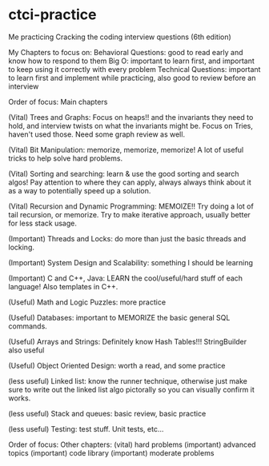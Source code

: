 # ctci-practice
Me practicing Cracking the coding interview questions (6th edition)

My Chapters to focus on:
Behavioral Questions: good to read early and know how to respond to them
Big O: important to learn first, and important to keep using it correctly with every problem
Technical Questions: important to learn first and implement while practicing, also good to review before an interview

Order of focus: Main chapters

(Vital) Trees and Graphs: Focus on heaps!! and the invariants they need to hold, and interview twists on what the invariants might be. Focus on Tries, haven't used those. Need some graph review as well.

(Vital) Bit Manipulation: memorize, memorize, memorize! A lot of useful tricks to help solve hard problems.

(Vital) Sorting and searching: learn & use the good sorting and search algos! Pay attention to where they can apply, always always think about it as a way to potentially speed up a solution.

(Vital) Recursion and Dynamic Programming: MEMOIZE!! Try doing a lot of tail recursion, or memorize. Try to make iterative approach, usually better for less stack usage.

(Important) Threads and Locks: do more than just the basic threads and locking. 

(Important) System Design and Scalability: something I should be learning

(Important) C and C++, Java: LEARN the cool/useful/hard stuff of each language! Also templates in C++.

(Useful) Math and Logic Puzzles: more practice

(Useful) Databases: important to MEMORIZE the basic general SQL commands. 

(Useful) Arrays and Strings: Definitely know Hash Tables!!! StringBuilder also useful

(Useful) Object Oriented Design: worth a read, and some practice

(less useful) Linked list: know the runner technique, otherwise just make sure to write out the linked list algo pictorally so you can visually confirm it works.

(less useful) Stack and queues: basic review, basic practice

(less useful) Testing: test stuff. Unit tests, etc...

Order of focus: Other chapters:
(vital) hard problems
(important) advanced topics
(important) code library
(important) moderate problems

